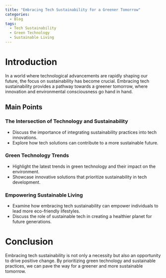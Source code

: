 ```yaml
---
title: "Embracing Tech Sustainability for a Greener Tomorrow​"
categories:
  - Blog
tags:
  - Tech Sustainability
  - Green Technology
  - Sustainable Living
---
```


# Introduction
In a world where technological advancements are rapidly shaping our future, the focus on sustainability has become crucial. Embracing tech sustainability provides a pathway towards a greener tomorrow, where innovation and environmental consciousness go hand in hand.

## Main Points

### The Intersection of Technology and Sustainability
- Discuss the importance of integrating sustainability practices into tech innovations.
- Explore how tech solutions can contribute to a more sustainable future.

### Green Technology Trends
- Highlight the latest trends in green technology and their impact on the environment.
- Showcase innovative solutions that prioritize sustainability in tech development.

### Empowering Sustainable Living
- Examine how embracing tech sustainability can empower individuals to lead more eco-friendly lifestyles.
- Discuss the role of sustainable tech in creating a healthier planet for future generations.

# Conclusion
Embracing tech sustainability is not only a necessity but also an opportunity to drive positive change. By prioritizing green technology and sustainable practices, we can pave the way for a greener and more sustainable tomorrow.
